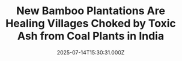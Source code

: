 ---
title: "New Bamboo Plantations Are Healing Villages Choked by Toxic Ash from Coal Plants in India"
date: 2025-07-14T15:30:31.000Z
category: Human Kindness
externalLink: "https://www.goodnewsnetwork.org/new-bamboo-plantations-are-healing-villages-choked-by-toxic-ash-from-coal-plants-in-india/"
image: ""
excerpt: "In Western India, bamboo is being used to rejuvenate lands choked with ash from thermal power plants. One of the largest coal-burning nations owing to its large population and drive for economic development, India has nevertheless likely contaminated thousands of acres of marginal and arable land with “fly ash.” Fly ash is the heavy particulate […] The post New Bamboo…"
---